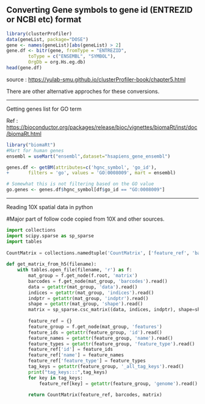 ## Converting Gene symbols to gene id (ENTREZID or NCBI etc) format

```r
library(clusterProfiler)
data(geneList, package="DOSE")
gene <- names(geneList)[abs(geneList) > 2]
gene.df <- bitr(gene, fromType = "ENTREZID",
        toType = c("ENSEMBL", "SYMBOL"),
        OrgDb = org.Hs.eg.db)
head(gene.df)
```
source : https://yulab-smu.github.io/clusterProfiler-book/chapter5.html

There are other alternative approches for these conversions.

-----

Getting genes list for GO term

Ref : https://bioconductor.org/packages/release/bioc/vignettes/biomaRt/inst/doc/biomaRt.html
```r
library("biomaRt")
#Mart for human genes
ensembl = useMart("ensembl",dataset="hsapiens_gene_ensembl")

genes.df <- getBM(attributes=c('hgnc_symbol', 'go_id'),
+       filters = 'go', values = 'GO:0008009', mart = ensembl)

# Somewhat this is not filtering based on the GO value
go.genes <- genes.df$hgnc_symbol[df$go_id == "GO:0008009"]
```
----

Reading 10X spatial data in python

#Major part of follow code copied from 10X and other sources.

```python
import collections
import scipy.sparse as sp_sparse
import tables
 
CountMatrix = collections.namedtuple('CountMatrix', ['feature_ref', 'barcodes', 'matrix'])
 
def get_matrix_from_h5(filename):
    with tables.open_file(filename, 'r') as f:
        mat_group = f.get_node(f.root, 'matrix')
        barcodes = f.get_node(mat_group, 'barcodes').read()
        data = getattr(mat_group, 'data').read()
        indices = getattr(mat_group, 'indices').read()
        indptr = getattr(mat_group, 'indptr').read()
        shape = getattr(mat_group, 'shape').read()
        matrix = sp_sparse.csc_matrix((data, indices, indptr), shape=shape)
         
        feature_ref = {}
        feature_group = f.get_node(mat_group, 'features')
        feature_ids = getattr(feature_group, 'id').read()
        feature_names = getattr(feature_group, 'name').read()
        feature_types = getattr(feature_group, 'feature_type').read()
        feature_ref['id'] = feature_ids
        feature_ref['name'] = feature_names
        feature_ref['feature_type'] = feature_types
        tag_keys = getattr(feature_group, '_all_tag_keys').read()
        print("tag_keys:::",tag_keys)
        for key in tag_keys:
            feature_ref[key] = getattr(feature_group, 'genome').read()
         
        return CountMatrix(feature_ref, barcodes, matrix)
     
```
